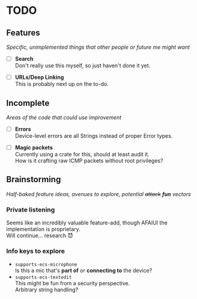 TODO
====

## Features
_Specific, unimplemented things that other people or future me might want_
  
- [ ] __Search__  
Don't really use this myself, so just haven't done it yet.
  
- [ ] __URLs/Deep Linking__  
This is probably next up on the to-do.

## Incomplete
_Areas of the code that could use improvement_


- [ ] __Errors__  
Device-level errors are all Strings instead of proper Error types.
  

- [ ] __Magic packets__  
Currently using a crate for this, should at least audit it.  
How is it crafting raw ICMP packets without root privileges?

## Brainstorming
_Half-baked feature ideas, avenues to explore, potential ~~attack~~ **fun** vectors_

### Private listening
Seems like an incredibly valuable feature-add, though AFAIUI the implementation is proprietary.  
Will continue... research 😈

### Info keys to explore
* `supports-ecs-microphone`  
  Is this a mic that's **part of** or **connecting to** the device?
* `supports-ecs-textedit`  
  This might be fun from a security perspective.  
  Arbitrary string handling?